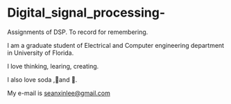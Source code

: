 # Digital_signal_processing-
Assignments of DSP. To record for remembering.

I am a graduate student of Electrical and Computer engineering department in University of Florida.

I love thinking, learing, creating. 

I also love soda ,🎼and 💃.

My e-mail is seanxinlee@gmail.com
